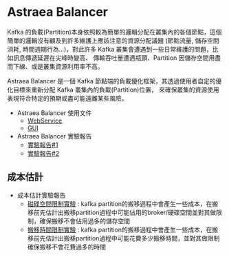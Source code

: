 # Astraea Balancer

Kafka 的負載(Partition)本身依照較為簡單的邏輯分配在叢集內的各個節點，這個簡單的邏輯沒有顧及到許多維護上應該注意的資源分配議題
(節點流量, 儲存空間消耗, 時間週期行為...)，對此許多 Kafka 叢集會遭遇到一些日常維護的問題，比如訊息傳遞延遲在尖峰時變高、
傳輸吞吐量遭遇瓶頸、Partition 因儲存空間用盡而下線、或是叢集資源利用率不高。

Astraea Balancer 是一個 Kafka 節點端的負載優化框架，其透過使用者自定的優化目標來重新分配 Kafka 叢集內的負載(Partition)位置，
來確保叢集的資源使用表現符合特定的預期或盡可能遠離某些風險。

* Astraea Balancer 使用文件
  * [WebService](../web_server/web_api_balancer_chinese.md)
  * [GUI](../gui/balancer/README.md)
* Astraea Balancer 實驗報告
  * [實驗報告#1](experiment_1.md)
  * [實驗報告#2](experiment_2.md)

## 成本估計

* 成本估計實驗報告
  * [磁碟空間限制實驗](experiment_brokerDiskSpace.md) : kafka partition的搬移過程中會產生一些成本，在搬移前先估計出搬移partition過程中可能佔用的broker/硬碟空間並對其做限制，確保搬移不會佔用過多的儲存空間
  * [搬移時間限制實驗](experiment_partitionMigrateTime.md) : kafka partition的搬移過程中會產生一些成本，在搬移前先估計出搬移partition過程中可能花費多少搬移時間，並對其做限制確保搬移不會花費過多的時間

